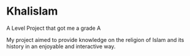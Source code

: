 # Khalislam
A Level Project that got me a grade A

My project aimed to provide knowledge on the religion of Islam and its history in an enjoyable and interactive way. 
